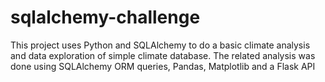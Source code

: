 # sqlalchemy-challenge

This project uses Python and SQLAlchemy to do a basic climate analysis and data exploration of simple climate database. The related analysis was done using SQLAlchemy ORM queries, Pandas, Matplotlib and a Flask API
